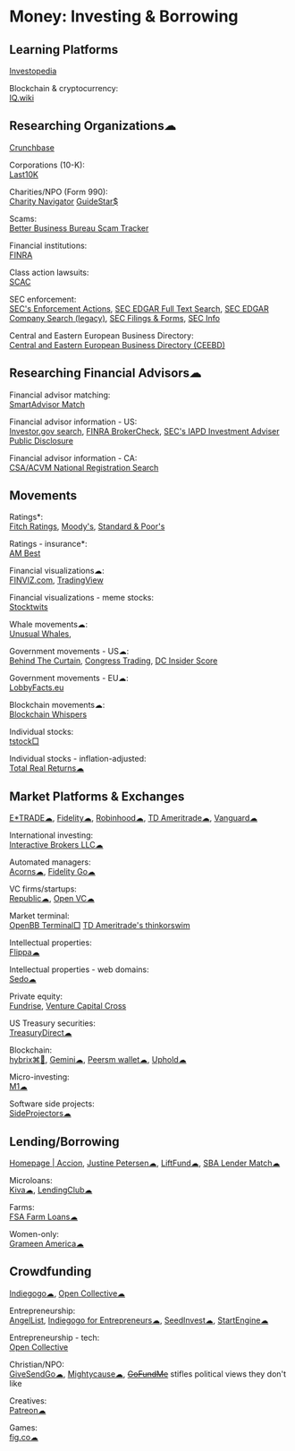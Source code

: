 # Money: Investing & Borrowing

## Learning Platforms

[Investopedia](https://www.investopedia.com/)

Blockchain & cryptocurrency:  
[IQ.wiki](https://iq.wiki/)

## Researching Organizations☁

[Crunchbase](https://www.crunchbase.com/)

Corporations (10-K):  
[Last10K](https://last10k.com/)

Charities/NPO (Form 990):  
[Charity Navigator](https://www.charitynavigator.org/)
[GuideStar$](https://www.guidestar.org/)

Scams:  
[Better Business Bureau Scam Tracker](https://www.bbb.org/scamtracker)

Financial institutions:  
[FINRA](https://www.finra.org/)

Class action lawsuits:  
[SCAC](https://securities.stanford.edu/)

SEC enforcement:  
[SEC's Enforcement Actions](https://www.sec.gov/divisions/enforce/enforceactions.shtml),
[SEC EDGAR Full Text Search](https://www.sec.gov/edgar/search/),
[SEC EDGAR Company Search (legacy)](https://www.sec.gov/edgar/searchedgar/legacy/companysearch.html),
[SEC Filings & Forms](https://www.sec.gov/edgar),
[SEC Info](https://www.secinfo.com/)

Central and Eastern European Business Directory:  
[Central and Eastern European Business Directory (CEEBD)](https://globaledge.msu.edu/global-resources/resource/1274💩)

## Researching Financial Advisors☁

Financial advisor matching:  
[SmartAdvisor Match](https://smartadvisormatch.com/)

Financial advisor information - US:  
[Investor.gov search](https://www.investor.gov/search),
[FINRA BrokerCheck](https://brokercheck.finra.org/),
[SEC's IAPD Investment Adviser Public Disclosure](https://adviserinfo.sec.gov/)

Financial advisor information - CA:  
[CSA/ACVM National Registration Search](https://info.securities-administrators.ca/nrsmobile/nrssearch.aspx)

## Movements

Ratings*:  
[Fitch Ratings](https://www.fitchratings.com/),
[Moody's](https://www.moodys.com/),
[Standard & Poor's](https://www.standardandpoors.com/)

Ratings - insurance*:  
[AM Best](https://web.ambest.com/home)

Financial visualizations☁:  
[FINVIZ.com](https://finviz.com/),
[TradingView](https://www.tradingview.com/)

Financial visualizations - meme stocks:  
[Stocktwits](https://stocktwits.com/)

Whale movements☁:  
[Unusual Whales](https://unusualwhales.com/),

Government movements - US☁:  
[Behind The Curtain](https://www.quiverquant.com/sources/behind-the-curtain/),
[Congress Trading](https://www.quiverquant.com/congresstrading/),
[DC Insider Score](https://www.quiverquant.com/scores/dcinsider)

Government movements - EU☁:  
[LobbyFacts.eu](https://www.lobbyfacts.eu/)

Blockchain movements☁:  
[Blockchain Whispers](https://blockchainwhispers.com/)

Individual stocks:  
[tstock□](https://github.com/Gbox4/tstock)

Individual stocks - inflation-adjusted:  
[Total Real Returns☁](https://totalrealreturns.com/)

## Market Platforms & Exchanges

[E*TRADE☁](https://us.etrade.com/home),
[Fidelity☁](https://www.fidelity.com/),
[Robinhood☁](https://robinhood.com/us/en/),
[TD Ameritrade☁](https://www.tdameritrade.com/),
[Vanguard☁](https://investor.vanguard.com/corporate-portal/)

International investing:  
[Interactive Brokers LLC☁](https://www.interactivebrokers.com/en/home.php)

Automated managers:  
[Acorns☁](https://www.acorns.com/),
[Fidelity Go☁](https://www.fidelity.com/managed-accounts/fidelity-go/)

VC firms/startups:  
[Republic☁](https://republic.com/),
[Open VC☁](https://www.openvc.app/)

Market terminal:  
[OpenBB Terminal□](https://openbb.co/)
[TD Ameritrade's thinkorswim](https://www.tdameritrade.com/tools-and-platforms/thinkorswim/desktop.html)

Intellectual properties:  
[Flippa☁](https://flippa.com/)

Intellectual properties - web domains:  
[Sedo☁](https://sedo.com/us/)

Private equity:  
[Fundrise](https://fundrise.com/),
[Venture Capital Cross](https://vccross.com/)

US Treasury securities:  
[TreasuryDirect☁](https://www.treasurydirect.gov/)

Blockchain:  
[hybrix⌘🐧](https://hybrix.io/en),
[Gemini☁](https://www.gemini.com/),
[Peersm wallet☁](https://peersm.com/wallet),
[Uphold☁](https://uphold.com/)

Micro-investing:  
[M1☁](https://m1.com/)

Software side projects:  
[SideProjectors☁](https://www.sideprojectors.com/#/)

## Lending/Borrowing

[Homepage | Accion](https://www.accion.org/),
[Justine Petersen☁](https://justinepetersen.org/),
[LiftFund☁](https://www.liftfund.com/funding-options/),
[SBA Lender Match☁](https://www.sba.gov/funding-programs/loans/lender-match)

Microloans:  
[Kiva☁](https://www.kiva.org/borrow),
[LendingClub☁](https://www.lendingclub.com/)

Farms:  
[FSA Farm Loans☁](https://www.fsa.usda.gov/index)

Women-only:  
[Grameen America☁](https://www.grameenamerica.org/)

## Crowdfunding

[Indiegogo☁](https://www.indiegogo.com/),
[Open Collective☁](https://opencollective.com/)

Entrepreneurship:  
[AngelList](https://www.angellist.com/),
[Indiegogo for Entrepreneurs☁](https://entrepreneur.indiegogo.com/),
[SeedInvest☁](https://www.seedinvest.com/),
[StartEngine☁](https://www.startengine.com/)

Entrepreneurship - tech:  
[Open Collective](https://opencollective.com/)

Christian/NPO:  
[GiveSendGo☁](https://www.givesendgo.com/),
[Mightycause☁](https://www.mightycause.com/),
~~[GoFundMe](https://www.gofundme.com/)~~ stifles political views they don't like

Creatives:  
[Patreon☁](https://www.patreon.com/)

Games:  
[fig.co☁](https://www.fig.co/)
